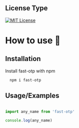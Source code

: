 ## License Type
[![MIT License](https://img.shields.io/badge/License-MIT-green.svg)](https://choosealicense.com/licenses/mit/)


# How to use 🤔

## Installation

Install fast-otp with npm

```bash
  npm i fast-otp
```
## Usage/Examples

```javascript

import any_name from 'fast-otp'

console.log(any_name)
```



